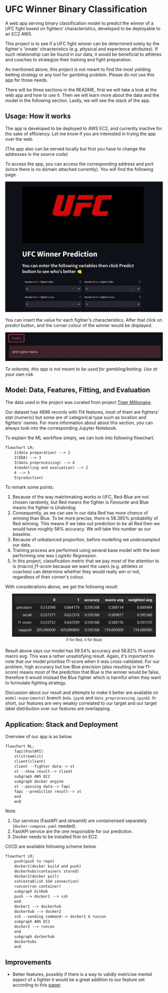 # UFC Winner Binary Classification

A web app serving binary classification model to predict the winner of a UFC fight based on fighters' characteristics, developed to be deployable to an EC2 AWS.

This project is to see if a UFC fight winner can be determined solely by the fighter's 'innate' chracteristics (e.g. physical and experience attributes). If such relationship can be found in our data, it would be beneficial to athletes and coaches to strategize their training and fight preparation.

As mentioned above, this project is not meant to find the most yielding betting strategy or any tool for gambling problem. Please do not use this app for those needs.

There will be three sections in the README, first we will take a look at the web app and how to use it. Then we will learn more about the data and the model in the following section. Lastly, we will see the stack of the app.

## Usage: How it works

The app is developed to be deployed to AWS EC2, and currently inactive for the sake of efficiency. Let me know if you are interested in trying the app over the web.

(The app also can be served locally but first you have to change the addresses in the source code)

To access the app, you can access the corresponding address and port (since there is no domain attached currently). You will find the following page.

![Page Interface](assets/for_readme/interface_head.jpg)

You can insert the value for each fighter's characteristics. After that click on _predict_ button, and the corner colour of the winner would be displayed.

![Predicted](assets/for_readme/interface_predict.jpg)

_To reiterate, this app is not meant to be used for gambling/betting. Use at your own risk._

## Model: Data, Features, Fitting, and Evaluation

The data used in the project was curated from project [Tiger Millionaire](https://github.com/shortlikeafox/tiger-millionaire).

Our dataset has 4896 records with 114 features, most of them are fighters' stat (numeric) but some are of categorical type such as location and fighters' names. For more information about about this section, you can always look into the corresponding Jupyter Notebook.

To explain the ML workflow simply, we can look into following flowchart.

```mermaid
flowchart LR;
    1(data preparation) --> 2
    2(EDA) --> 3
    3(data preprocessing) --> 4
    4(modelling and evaluation) --> 2
    4 --> 5
    5(production)
```

To remark some points:

1. Because of the way matchmaking works in UFC, Red-Blue are not chosen randomly, but Red means the fighter is _Favourite_ and Blue means the fighter is _Underdog_.
2. Consequently, as we can see in our data Red has _more chance_ of winning than Blue. To be more precise, there is 58.395% probability of Red winning. This means if we take out prediction to be all Red then we would have roughly 58% accuracy. We will take this number as our _baseline_.
3. Because of unbalanced proportion, before modelling we _undersampled_ our data.
4. Training process are performed using several base model with the best performing one was _Logistic Regression_.
5. In this project, classification metric that we pay most of the attention to is (macro) _f1-score_ because we want the users (e.g. athletes or coaches) can determine whether they would really win or not, regardless of their corner's colour.

With considerations above, we get the following result:

<!-- ![Model result](assets/for_readme/model_result.jpg) -->

<p align="center">
  <img width="460" src="assets/for_readme/model_result.jpg" title=>
  <br>
  <sup> (1 for Red, 0 for Blue) </sup>
</p>

Result above says our model has 59.54% accuracy and 58.82% f1-score macro avg. This was a rather unsatisfying result. Again, it's important to note that our model prioritise f1-score when it was cross-validated. For our problem, high accuracy but low Blue precision (also resulting in low f1-score) means most of the prediction that Blue is the winner would be false, therefore it would mislead the Blue fighter which is harmful when they want to formulate fighting strategy.

Discussion about our result and attempts to make it better are available on `model-experimental` branch (`eda.ipynb` and `data_preprocessing.ipynb`). In short, our features are very weakly correlated to our target and our target label distribution over our features are overlapping.

## Application: Stack and Deployment

Overview of our app is as below.

```mermaid
flowchart RL;
    fapi(FastAPI)
    st(streamlit)
    client(client)
    client --fighter data--> st
    st --show result--> client
    subgraph AWS EC2
    subgraph docker engine
    st --passing data--> fapi
    fapi --prediction result--> st
    end
    end 
```

Note:

1. Our services (FastAPI and streamlit) are containerised separately (`docker-compose.yaml` needed).
2. FastAPI service are the one responsible for our prediction.
3. Docker needs to be installed first on EC2.

CI/CD are available following scheme below.

```mermaid
flowchart LR;
    push(push to repo)
    docker1(docker build and push)
    dockerhubs(containers stored)
    docker2(docker pull)
    ssh(establish SSH connection)
    runcon(run container)
    subgraph GitHub
    push --> docker1 --> ssh
    end 
    docker1 --> dockerhub
    dockerhub --> docker2
    ssh --sending command--> docker2 & runcon
    subgraph AWS EC2
    docker2 --> runcon
    end 
    subgraph dockerhub
    dockerhubs
    end
```

## Improvements

- Better features, possibly if there is a way to validly metricise mental aspect of a fighter it would be a great addition to our feature set according to this [paper](https://www.atlantis-press.com/proceedings/acpes-19/125921420).
